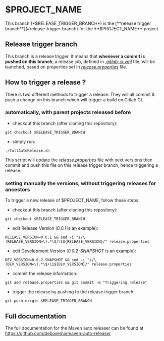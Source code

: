 # $PROJECT_NAME

This branch (*$RELEASE_TRIGGER_BRANCH*) is the [**release trigger branch**](#release-trigger-branch) for the **$PROJECT_NAME** project.

## Release trigger branch

This branch is a release trigger. It means that **whenever a commit is pushed on this branch**, a release job, defined in [*.gitlab-ci.yml*](./.gitlab-ci.yml) file, will be launched, based on properties set in [*release.properties*](./release.properties) file.

## How to trigger a release ?

There is two different methods to trigger a release.
They will all commit & push a change on this branch which will trigger a build on Gitlab CI.

### automatically, with parent projects released before

* checkout this branch (after cloning this repository):
```shell
git checkout $RELEASE_TRIGGER_BRANCH
```

* simply run:
```shell
./fullAutoRelease.sh
```

This script will update the [*release.properties*](./release.properties) file with next versions then commit and push this file on this release trigger branch, hence triggering a release.

### setting manually the versions, without triggering releases for ancestors
To trigger a new release of $PROJECT_NAME, follow these steps:

* checkout this branch (after cloning this repository):
```shell
git checkout $RELEASE_TRIGGER_BRANCH
```

* edit Release Version (*0.0.1* is an example):
```shell
RELEASE_VERSION=0.0.1 && sed -i "s/\(RELEASE_VERSION=\).*\$/\1${RELEASE_VERSION}/" release.properties
```

* edit Development Version (*0.0.2-SNAPSHOT* is an example):
```shell
DEV_VERSION=0.0.2-SNAPSHOT && sed -i "s/\(DEV_VERSION=\).*\$/\1${DEV_VERSION}/" release.properties
```

* commit the release information:
```shell
git add release.properties && git commit -m "Triggering release"
```

* trigger the release by pushing to the release trigger branch:
```shell
git push origin $RELEASE_TRIGGER_BRANCH
```

## Full documentation

The full documentation for the Maven auto releaser can be found at https://github.com/debovema/maven-auto-releaser
